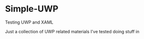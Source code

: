 # Simple-UWP
Testing UWP and XAML

Just a collection of UWP related materials I've tested doing stuff in
